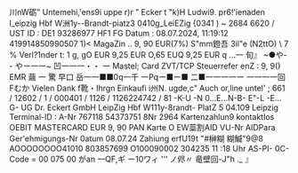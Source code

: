川nW砺” Untemehi,'ens9i uppe r)r " Ecker t "k)H Ludwi9. pr6!'ienaden l_eipzig Hbf W洲1y--Brandt-piatz3 0410g_LeiEZig {0341 ) ~ 2684 6620 / UST ID : DE1 93286977 HF1 FG Datum : 08.07.2024, 11:19:12 419914850990507 1)< MagaZin .. 9, 90 EUR(7%) S"mm鐙吾 3il"e (N2ttO) \ 7 % Verl?1nder t: 1 g, gO EUR 9,25 EUR O,65 EUQ 9,25 EUR q …一 旬』 ~●や-- やー一一~ 凹一一一・・ 一 Mastel; Card ZVT/TCP Steuerrefer enZ : 9, 9() EMR 繭 一 驚 早口 岳一一■■0q一千 一Pqー■ー■ 二■一一一一ー 一一一一回 Fむか Vielen Dank f靴・Ihrgn Einkaufi i州N. ugde,c” Auch or,line untel' ; 661 / 12602 / 1 / 000401 / 1126 / 1126224742 / 81 -K-U -N 0…E…N-B- E"-L -E…G- UG Dr. Eckert GmbH LeipZig Hbf W111y-8randt- PIatZ 5 04.109 Leipzig Terminal-ID : A-Nr 767118 54373751 8Nr 2964 Kartenzahlun9 kontaktIos OEBIT MASTERCARD EUR 9, 90 PAN Karte O EW蘂割AID VU-Nr AIDPara Ger'ehmigungs-Nr 0atum 08.07.24 Zahiung erfU19t "#榊糊 糊鰄"9@8 AOOOOOOOO41010 803857699 O100090002 304235 11 :18 Uhr AS-PI- 0C-Code = 00 075 00 がan 一QF,ギ ー10ワィ ''′ ノ侭〃 竜壁回-J"h ._ 』